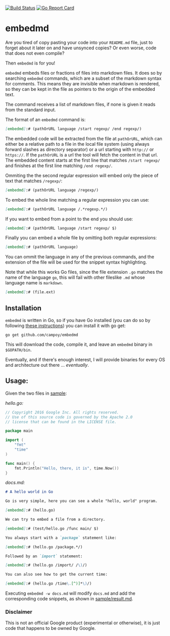 [![Build Status](https://travis-ci.org/campoy/embedmd.svg)](https://travis-ci.org/campoy/embedmd) [![Go Report Card](https://goreportcard.com/badge/github.com/campoy/embedmd)](https://goreportcard.com/report/github.com/campoy/embedmd)

# embedmd

Are you tired of copy pasting your code into your `README.md` file, just to
forget about it later on and have unsynced copies? Or even worse, code
that does not even compile?

Then `embedmd` is for you!

`embedmd` embeds files or fractions of files into markdown files. It does
so by searching `embedmd` commands, which are a subset of the markdown
syntax for comments. This means they are invisible when markdown is
rendered, so they can be kept in the file as pointers to the origin of
the embedded text.

The command receives a list of markdown files, if none is given it reads
from the standard input.

The format of an `embedmd` command is:

```markdown
[embedmd]:# (pathOrURL language /start regexp/ /end regexp/)
```

The embedded code will be extracted from the file at `pathOrURL`,
which can either be a relative path to a file in the local file
system (using always forward slashes as directory separator) or
a url starting with `http://` or `https://`.
If the `pathOrURL` is a url the tool will fetch the content in that url.
The embedded content starts at the first line that matches `/start regexp/`
and finishes at the first line matching `/end regexp/`.

Ommiting the the second regular expression will embed only the piece of text
that matches `/regexp/`:

```markdown
[embedmd]:# (pathOrURL language /regexp/)
```

To embed the whole line matching a regular expression you can use:

```markdown
[embedmd]:# (pathOrURL language /.*regexp.*/)
```

If you want to embed from a point to the end you should use:

```markdown
[embedmd]:# (pathOrURL language /start regexp/ $)
```

Finally you can embed a whole file by omitting both regular expressions:

```markdown
[embedmd]:# (pathOrURL language)
```

You can ommit the language in any of the previous commands, and the extension
of the file will be used for the snippet syntax highlighting.

Note that while this works Go files, since the file extension `.go` matches the
name of the language `go`, this will fail with other fileslike `.md` whose
language name is `markdown`.

```markdown
[embedmd]:# (file.ext)
```

## Installation

`embedmd` is written in Go, so if you have Go installed (you can do so
by following [these instructions](golang.org/doc/install.html)) you can
install it with go get:

```
go get github.com/campoy/embedmd
```

This will download the code, compile it, and leave an `embedmd` binary
in `$GOPATH/bin`.

Eventually, and if there's enough interest, I will provide binaries for
every OS and architecture out there ... _eventually_.

## Usage:

Given the two files in [sample](sample):

*hello.go:*

[embedmd]:# (sample/hello.go)
```go
// Copyright 2016 Google Inc. All rights reserved.
// Use of this source code is governed by the Apache 2.0
// license that can be found in the LICENSE file.

package main

import (
	"fmt"
	"time"
)

func main() {
	fmt.Println("Hello, there, it is", time.Now())
}
```

*docs.md:*

[embedmd]:# (sample/docs.md markdown /./ /embedmd.*time.*/)
```markdown
# A hello world in Go

Go is very simple, here you can see a whole "hello, world" program.

[embedmd]:# (hello.go)

We can try to embed a file from a directory.

[embedmd]:# (test/hello.go /func main/ $)

You always start with a `package` statement like:

[embedmd]:# (hello.go /package.*/)

Followed by an `import` statement:

[embedmd]:# (hello.go /import/ /\)/)

You can also see how to get the current time:

[embedmd]:# (hello.go /time\.[^)]*\)/)
```

Executing `embedmd -w docs.md` will modify `docs.md`
and add the corresponding code snippets, as shown in
[sample/result.md](sample/result.md).

### Disclaimer

This is not an official Google product (experimental or otherwise), it is just
code that happens to be owned by Google.
